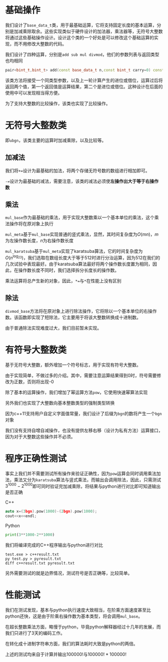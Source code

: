 # 基础操作

我们设计了`base_data_t`类，用于最基础运算，它将支持固定长度的基本运算，分别是加减乘除取余。这些实现类似于硬件设计的加法器，乘法器等，无符号大整数将通过这些基础操作设计。设计这个类的一个好处是可以修改这个基础运算的实现，而不用修改大整数的代码。

我们设计了四种运算，分别是`add sub mul divmod`，他们的参数列表与返回类型也均相同

```c++
pair<bint_t,bint_t> add(const base_data_t n,const bint_t carry=0) const
```

该类方法将接受一个同类型参数，以及上一轮计算产生的进位或借位，运算过后将返回两个值，第一个返回值是运算结果，第二个是进位或借位。这种设计在后面的使用中可以发现相当得方便。

为了支持大整数的比较操作，该类也实现了比较操作。

# 无符号大整数类

即`ubgn`，该类主要的运算时加减乘除，以及比较等。

## 加减法

我们将`+=`设计为最基础的加法，将两个存储无符号数的数组进行相加即可。

`-=`设计为最基础的减法，需要注意，该类的减法必须使**左操作出大于等于右操作数**

## 乘法

`mul_base`作为最基础的乘法，用于实现大整数乘以一个基本单位的乘法，这个乘法操作将在原对象上执行

`mul_meta`基于`mul_base`实现普通的竖式乘法，显然，其时间复杂度为$O(mn)$，$m$为左操作数长度，$n$为右操作数长度

`mul_karatsuba`基于`mul_meta`实现了karatsuba算法，它的时间复杂度为$O(n^{\log_23})$，我们选取在数组长度大于等于512时进行分治运算，因为512在我们的几次试验中表现最好。由于karatsuba算法最好将两个操作数长度置为相同，因此，在操作数长度不同时，我们选择拆分长度长的操作数。

乘法运算将总产生新的对象，因此，`*=`与`*`在性能上没有区别

## 除法

`divmod_base`方法将在原对象上进行除法操作，它将除以一个基本单位的右操作数。该函数即实现了短除法，它主要用于将该大整数转换成十进制数。

由于普通除法实现难度过大，我们目前暂未实现。

# 有符号大整数类

基于无符号大整数，额外增加一个符号标志，用于实现有符号大整数。

由于实现简单，不做过多的介绍。其中，需要注意运算结果得到0时，符号需要修改为正数，否则将出现-0

除了基本的运算操作，我们增加了幂运算方法`pow`，它使用快速幂算法实现

另外我们也实现了大整数向基本整数类型的强制类型转换

因为c++11支持用户自定义字面值常量，我们设计了后缀为`bgn`的数将产生一个`bgn`对象

我们没有支持自增自减操作，也没有提供左移右移（设计为私有方法）运算接口，因为对于大整数这些操作并不必须。

# 程序正确性测试

事实上我们并不需要测试所有操作来验证正确性，因为`pow`运算会同时调用乘法加法，乘法又分为`karatsuba`算法与竖式乘法，而输出会调用除法，因此，只需测试$3^{1000}-2^{1000}$即可同时验证完加减乘除，将结果与python进行对比即可知道输出是否正确

C++

```c++
auto x=(3bgn).pow(1000)-(2bgn).pow(1000);
cout<<x<<endl;
```

Python

```python
print(3**1000-2**1000)
```

我们将编译完成的C++程序输出与python进行对比

```shell
test.exe > c++result.txt
py test.py > pyresult.txt
diff c++result.txt pyresult.txt
```

另外需要测试的就是边界情况，测试符号是否正确等，比较简单。

# 性能测试

我们在测试发现，基本与python执行速度大致相当，在阶乘方面速度甚至比python还快，这是由于阶乘右操作数为基本类型，将会调用`mul_base`。

在超长整数乘法方面，略慢于python，毕竟python解释器经过十几年的发展，而我们只进行了3天的编码工作。

在转化成十进制字符串方面，我们的算法耗时大致是python的两倍。

上述的测试均来自于计算并输出$100000!$与$100000!*100000!$